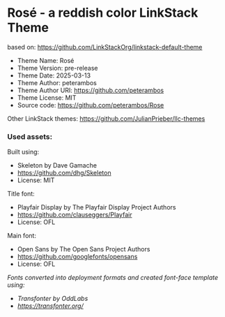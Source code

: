 # Rosé - a reddish color LinkStack Theme
based on: https://github.com/LinkStackOrg/linkstack-default-theme
                                                                                                                                                                         
*	Theme Name: Rosé
*	Theme Version: pre-release
*	Theme Date: 2025-03-13
*	Theme Author: peterambos
*	Theme Author URI: https://github.com/peterambos
*	Theme License: MIT
*	Source code: https://github.com/peterambos/Rose

Other LinkStack themes: https://github.com/JulianPrieber/llc-themes

### Used assets:

Built using:
* Skeleton by Dave Gamache
* https://github.com/dhg/Skeleton
* License: MIT

Title font:
* Playfair Display by The Playfair Display Project Authors
* https://github.com/clauseggers/Playfair
* License: OFL

Main font:
* Open Sans by The Open Sans Project Authors
* https://github.com/googlefonts/opensans
* License: OFL

_Fonts converted into deployment formats and created font-face template using:_
* _Transfonter by OddLabs_
* _https://transfonter.org/_
